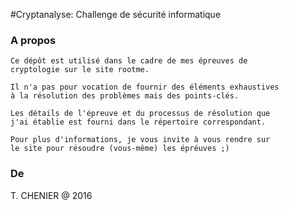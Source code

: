 #Cryptanalyse: Challenge de sécurité informatique

### A propos
```
Ce dépôt est utilisé dans le cadre de mes épreuves de 
cryptologie sur le site rootme.

Il n'a pas pour vocation de fournir des éléments exhaustives
à la résolution des problèmes mais des points-clés.

Les détails de l'épreuve et du processus de résolution que 
j'ai établie est fourni dans le répertoire correspondant.

Pour plus d'informations, je vous invite à vous rendre sur 
le site pour résoudre (vous-même) les épréuves ;)
```

### De
T. CHENIER @ 2016


